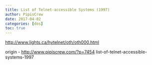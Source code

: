 ```yaml
---
title: List of Telnet-accessible Systems (1997)
author: PipisCrew
date: 2017-04-02
categories: [dos]
toc: true
---
```


http://www.lights.ca/hytelnet/oth/oth000.html

origin - http://www.pipiscrew.com/?p=7454 list-of-telnet-accessible-systems-1997